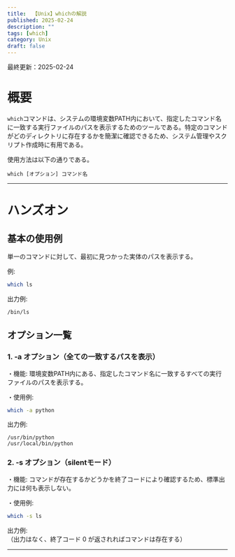 ```yaml
---
title:  【Unix】whichの解説
published: 2025-02-24
description: ""
tags: [which]
category: Unix
draft: false
---
```

最終更新：2025-02-24

# 概要

`which`コマンドは、システムの環境変数PATH内において、指定したコマンド名に一致する実行ファイルのパスを表示するためのツールである。特定のコマンドがどのディレクトリに存在するかを簡潔に確認できるため、システム管理やスクリプト作成時に有用である。

使用方法は以下の通りである。  
```
which [オプション] コマンド名
```

---

# ハンズオン

## 基本の使用例

単一のコマンドに対して、最初に見つかった実体のパスを表示する。  

例:
```bash
which ls
```

出力例:
```
/bin/ls
```

## オプション一覧

### 1. -a オプション（全ての一致するパスを表示）

・機能: 環境変数PATH内にある、指定したコマンド名に一致するすべての実行ファイルのパスを表示する。  

・使用例:
```bash
which -a python
```

出力例:
```
/usr/bin/python
/usr/local/bin/python
```

### 2. -s オプション（silentモード）

・機能: コマンドが存在するかどうかを終了コードにより確認するため、標準出力には何も表示しない。  

・使用例:
```bash
which -s ls
```

出力例:  
（出力はなく、終了コード 0 が返されればコマンドは存在する）

---

